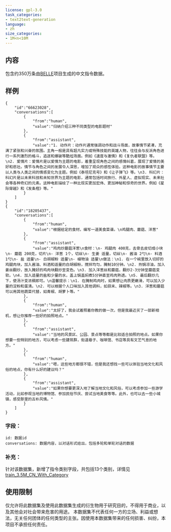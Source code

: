 ```yaml
---
license: gpl-3.0
task_categories:
- text2text-generation
language:
- zh
size_categories:
- 1M<n<10M
---
```


## 内容
包含约350万条由[BELLE](https://github.com/LianjiaTech/BELLE)项目生成的中文指令数据。

## 样例
```
{
    "id":"66623028",
    "conversations":[
        {
            "from":"human",
            "value":"归纳介绍三种不同类型的电影题材"
        },
        {
            "from":"assistant",
            "value":"1. 动作片：动作片通常强调动作和战斗场面，故事情节紧凑，充满了紧张和兴奋的氛围。主角一般是具有超凡实力或特殊技能的英雄人物，往往会与反派角色进行一系列激烈的格斗，追逐和爆破等酷炫场面。例如《速度与激情》和《复仇者联盟》等。\n2. 爱情片：爱情片是以爱情为主题的电影，着重呈现角色之间的感情纠葛，展现了爱情的美好和悲壮。情节与角色之间的发展令人深思，增加了观众的感性体验。这种电影的故事情节主要以人类与人类之间的情感变化为主题。例如《泰坦尼克号》和《让子弹飞》等。\n3. 科幻片：科幻片是以未来科技和未知世界为主题的电影，通常包括时间旅行、外星人、虚拟现实、未来社会等各种奇幻的元素。这种电影描绘了一种比现实更加宏伟、更加神秘和惊奇的世界。例如《星际穿越》和《发条橙》等。"
        }
    ]
}
{
    "id":"18205437",
    "conversations":[
        {
            "from":"human",
            "value":"根据给定的食材，编写一道美食菜谱。\n鸡腿肉、蘑菇、洋葱"
        },
        {
            "from":"assistant",
            "value":"鸡肉炒蘑菇洋葱\n食材：\n- 鸡腿肉 400克，去骨去皮切成小块\n- 蘑菇 200克，切片\n- 洋葱 1个，切丝\n- 生姜 适量，切丝\n- 酱油 2勺\n- 料酒 1勺\n- 盐 适量\n- 白胡椒粉 适量\n- 植物油 适量\n做法：\n1. 在一个碗里放入切好的鸡腿肉块，加入酱油、料酒和适量的白胡椒粉，搅拌均匀，腌制10分钟。\n2. 热锅凉油，加入姜丝翻炒，放入腌好的鸡肉块翻炒至变色。\n3. 加入洋葱丝和蘑菇，翻炒2-3分钟至蘑菇变软。\n4. 加入适量的盐和少量的水，盖上锅盖焖煮5分钟直至鸡肉熟透。\n5. 最后翻炒几下，使汤汁变浓稠即可。\n温馨提示：\n1. 在腌制鸡肉时，如果想让肉质更嫩滑，可以加入少量的淀粉和蛋清。\n2. 可以根据个人口味加入其他调料，如蒜末、辣椒等。\n3. 洋葱和蘑菇可以用其他蔬菜代替，如青椒、胡萝卜等。"
        },
        {
            "from":"human",
            "value":"太好了，我会试着照着你教的做一次，但是我最近买了一部新相机，想让你推荐一些好的拍照地点。"
        },
        {
            "from":"assistant",
            "value":"当地的风景区、公园、景点等等都是比较适合拍照的地点。如果你想要一些特别的地方，可以考虑一些建筑群，街道巷子、咖啡馆、书店等具有文艺气息的地方。"
        },
        {
            "from":"human",
            "value":"嗯，这些地方都很不错，但是我还想找一些可以体验当地文化和风俗的地点，你有什么好的建议吗？"
        },
        {
            "from":"assistant",
            "value":"如果你想要更深入地了解当地文化和风俗，可以考虑参加一些游学活动，比如参观当地的博物馆、参加民俗节庆、尝试当地美食等等。此外，也可以去一些小城镇，感受那里的古朴风情。"
        }
    ]
}
```
### 字段：
```
id: 数据id
conversations: 数据内容，以对话形式给出，包括多轮和单轮对话的数据
```
### 补充：
针对该数据集，新增了指令类别字段，共包括13个类别，详情见
[train_3.5M_CN_With_Category](https://huggingface.co/datasets/BELLE-2/train_3.5M_CN_With_Category)

## 使用限制
仅允许将此数据集及使用此数据集生成的衍生物用于研究目的，不得用于商业，以及其他会对社会带来危害的用途。
本数据集不代表任何一方的立场、利益或想法，无关任何团体的任何类型的主张。因使用本数据集带来的任何损害、纠纷，本项目不承担任何责任。